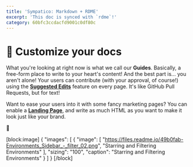 ```yaml
---
title: 'Sympatico: Markdown + RDME'
excerpt: 'This doc is synced with `rdme`!'
category: 60bfc3ccdacfd9001c0df80c
---
```


# 📝 Customize your docs

What you're looking at right now is what we call our **Guides**. Basically, a free-form place to write to your heart's content! And the best part is... you aren't alone! Your users can contribute (with your approval, of course!) using the **[Suggested Edits](https://docs.readme.com/docs/suggested-edits)** feature on every page. It's like GitHub Pull Requests, but for text!

Want to ease your users into it with some fancy marketing pages? You can enable a **[Landing Page](https://docs.readme.com/docs/landing-page)**, and write as much HTML as you want to make it look just like your brand.


🌌

[block:image]
{
"images": [
{
"image": [
"https://files.readme.io/49b0fab-Environments_Sidebar_-_filter_02.png",
"Starring and Filtering Environments"
],
"sizing": "100",
"caption": "Starring and Filtering Environments"
}
]
}
[/block]
